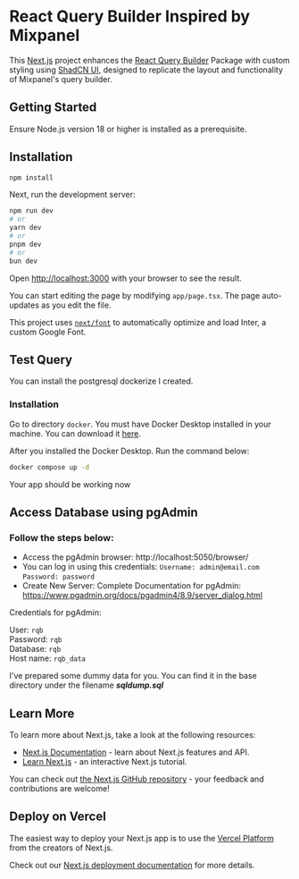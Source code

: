 # React Query Builder Inspired by Mixpanel

This [Next.js]((https://nextjs.org/)) project enhances the [React Query Builder](https://react-querybuilder.js.org/) Package with custom styling using [ShadCN UI](https://ui.shadcn.com/), designed to replicate the layout and functionality of Mixpanel's query builder.


## Getting Started

Ensure Node.js version 18 or higher is installed as a prerequisite.

## Installation

```bash
npm install
```

Next, run the development server:

```bash
npm run dev
# or
yarn dev
# or
pnpm dev
# or
bun dev
```

Open [http://localhost:3000](http://localhost:3000) with your browser to see the result.

You can start editing the page by modifying `app/page.tsx`. The page auto-updates as you edit the file.

This project uses [`next/font`](https://nextjs.org/docs/basic-features/font-optimization) to automatically optimize and load Inter, a custom Google Font.

## Test Query

You can install the postgresql dockerize I created.

### Installation

Go to directory ```docker```. You must have Docker Desktop installed in your machine. You can download it [here](https://www.docker.com/products/docker-desktop/).

After you installed the Docker Desktop. Run the command below:

```bash
docker compose up -d
```

Your app should be working now


## Access Database using pgAdmin

### Follow the steps below:

- Access the pgAdmin browser: http://localhost:5050/browser/
- You can log in using this credentials:
```Username: admin@email.com```
```Password: password```
- Create New Server: Complete Documentation for pgAdmin: https://www.pgadmin.org/docs/pgadmin4/8.9/server_dialog.html

Credentials for pgAdmin:

User: ```rqb```<br/>
Password: ```rqb```<br/>
Database: ```rqb```<br/>
Host name: ```rqb_data```<br/>

I've prepared some dummy data for you. You can find it in the base directory under the filename ***sqldump.sql***

## Learn More

To learn more about Next.js, take a look at the following resources:

- [Next.js Documentation](https://nextjs.org/docs) - learn about Next.js features and API.
- [Learn Next.js](https://nextjs.org/learn) - an interactive Next.js tutorial.

You can check out [the Next.js GitHub repository](https://github.com/vercel/next.js/) - your feedback and contributions are welcome!

## Deploy on Vercel

The easiest way to deploy your Next.js app is to use the [Vercel Platform](https://vercel.com/new?utm_medium=default-template&filter=next.js&utm_source=create-next-app&utm_campaign=create-next-app-readme) from the creators of Next.js.

Check out our [Next.js deployment documentation](https://nextjs.org/docs/deployment) for more details.
